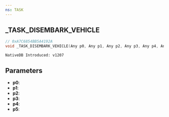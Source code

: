 ```yaml
---
ns: TASK
---
```

## _TASK_DISEMBARK_VEHICLE

```c
// 0xA7C6854BB5A4192A
void _TASK_DISEMBARK_VEHICLE(Any p0, Any p1, Any p2, Any p3, Any p4, Any p5);
```

```
NativeDB Introduced: v1207
```

## Parameters
* **p0**:
* **p1**:
* **p2**:
* **p3**:
* **p4**:
* **p5**:
